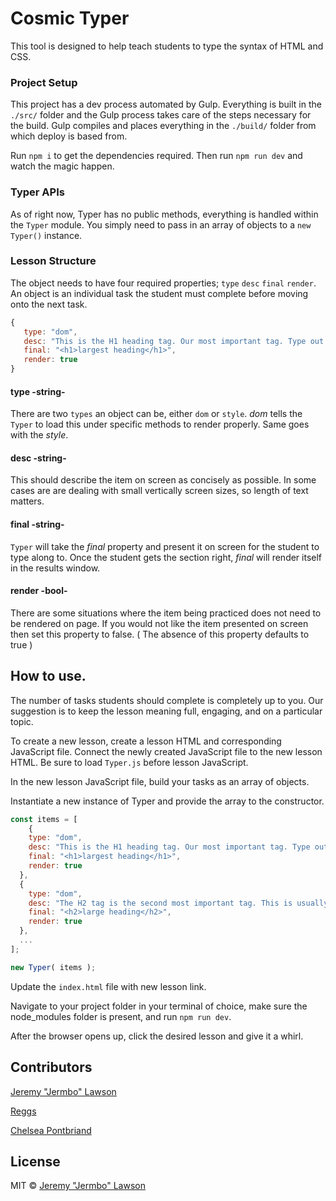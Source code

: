 # Cosmic Typer

This tool is designed to help teach students to type the syntax of HTML and CSS.

### Project Setup

This project has a dev process automated by Gulp. Everything is built in the `./src/` folder and the Gulp process takes care of the steps necessary for the build. Gulp compiles and places everything in the `./build/` folder from which deploy is based from.

Run `npm i` to get the dependencies required. Then run `npm run dev` and watch the magic happen.

### Typer APIs

As of right now, Typer has no public methods, everything is handled within the `Typer` module. You simply need to pass in an array of objects to a `new Typer()` instance.

### Lesson Structure

The object needs to have four required properties; `type` `desc` `final` `render`. An object is an individual task the student must complete before moving onto the next task.

```JavaScript
{
   type: "dom",
   desc: "This is the H1 heading tag. Our most important tag. Type out the tag and the words in between.",
   final: "<h1>largest heading</h1>",
   render: true
}
```

#### type -string-

There are two `types` an object can be, either `dom` or `style`. _dom_ tells the `Typer` to load this under specific methods to render properly. Same goes with the _style_.

#### desc -string-

This should describe the item on screen as concisely as possible. In some cases are are dealing with small vertically screen sizes, so length of text matters.

#### final -string-

`Typer` will take the _final_ property and present it on screen for the student to type along to. Once the student gets the section right, _final_ will render itself in the results window.

#### render -bool-

There are some situations where the item being practiced does not need to be rendered on page. If you would not like the item presented on screen then set this property to false. ( The absence of this property defaults to true )

## How to use.

The number of tasks students should complete is completely up to you. Our suggestion is to keep the lesson meaning full, engaging, and on a particular topic.

To create a new lesson, create a lesson HTML and corresponding JavaScript file. Connect the newly created JavaScript file to the new lesson HTML. Be sure to load `Typer.js` before lesson JavaScript.

In the new lesson JavaScript file, build your tasks as an array of objects.

Instantiate a new instance of Typer and provide the array to the constructor.

```JavaScript
const items = [
    {
    type: "dom",
    desc: "This is the H1 heading tag. Our most important tag. Type out the tag and the words in between.",
    final: "<h1>largest heading</h1>",
    render: true
  },
  {
    type: "dom",
    desc: "The H2 tag is the second most important tag. This is usually the most commonly used heading tag. Remember to always close your tags with a forward slash '/' ",
    final: "<h2>large heading</h2>",
    render: true
  },
  ...
];

new Typer( items );
```

Update the `index.html` file with new lesson link.

Navigate to your project folder in your terminal of choice, make sure the node_modules folder is present, and run `npm run dev`.

After the browser opens up, click the desired lesson and give it a whirl.

## Contributors

[Jeremy "Jermbo" Lawson](https://github.com/jermbo)

[Reggs](https://github.com/reggs)

[Chelsea Pontbriand](https://github.com/ChelseaPontbriand)

## License

MIT © [Jeremy "Jermbo" Lawson](https://github.com/jermbo)
